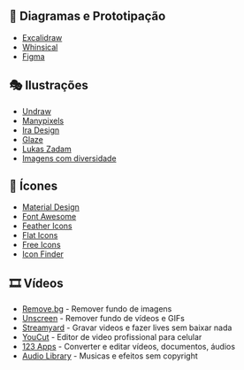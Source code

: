 ## 🧨 Diagramas e Prototipação
- [Excalidraw](https://excalidraw.com)
- [Whinsical](https://whimsical.com)
- [Figma](https://www.figma.com)

## 🎭 Ilustrações
- [Undraw](https://undraw.co/illustrations)
- [Manypixels](https://www.manypixels.co/gallery)
- [Ira Design](https://iradesign.io/gallery/illustrations)
- [Glaze](https://www.glazestock.com)
- [Lukas Zadam](https://lukaszadam.com/illustrations)
- [Imagens com diversidade](https://github.com/JulianaHelena5/BancoDeImagensComDiversidade)

## 🧮 Ícones
- [Material Design](https://material.io/resources/icons/?style=baseline)
- [Font Awesome](https://fontawesome.com/6?next=%2F)
- [Feather Icons](https://feathericons.com)
- [Flat Icons](https://flaticons.com)
- [Free Icons](https://freeicons.io)
- [Icon Finder](https://www.iconfinder.com)

## 🎞️ Vídeos
- [Remove.bg](https://www.remove.bg) - Remover fundo de imagens
- [Unscreen](https://www.unscreen.com) - Remover fundo de vídeos e GIFs
- [Streamyard](https://streamyard.com) - Gravar videos e fazer lives sem baixar nada
- [YouCut](https://play.google.com/store/apps/details?id=com.camerasideas.trimmer) - Editor de video profissional para celular
- [123 Apps](https://123apps.com/pt/) - Converter e editar vídeos, documentos, áudios 
- [Audio Library](https://www.youtube.com/channel/UCZVzgqp-fRUgyvRAmlm9IxA) - Musicas e efeitos sem copyright
